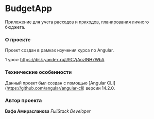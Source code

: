 # BudgetApp

Приложение для учета расходов и приходов, планирования личного бюджета.

### О проекте

Проект создан в рамках изучения курса по Angular.

1 урок: https://disk.yandex.ru/i/9C7jAozlNH7WbA

### Технические особенности

Данный проект был создан с помощью [Angular CLI] (https://github.com/angular/angular-cli) версии 14.2.0.

### Автор проекта

**Вафа Амирасланова**
*FullStack Developer*